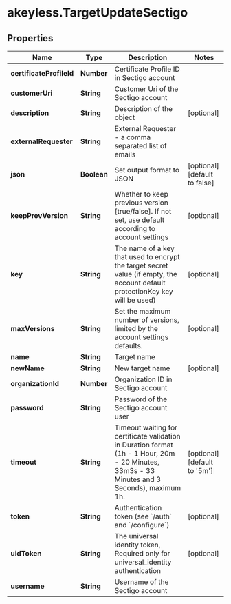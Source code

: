 # akeyless.TargetUpdateSectigo

## Properties

Name | Type | Description | Notes
------------ | ------------- | ------------- | -------------
**certificateProfileId** | **Number** | Certificate Profile ID in Sectigo account | 
**customerUri** | **String** | Customer Uri of the Sectigo account | 
**description** | **String** | Description of the object | [optional] 
**externalRequester** | **String** | External Requester - a comma separated list of emails | 
**json** | **Boolean** | Set output format to JSON | [optional] [default to false]
**keepPrevVersion** | **String** | Whether to keep previous version [true/false]. If not set, use default according to account settings | [optional] 
**key** | **String** | The name of a key that used to encrypt the target secret value (if empty, the account default protectionKey key will be used) | [optional] 
**maxVersions** | **String** | Set the maximum number of versions, limited by the account settings defaults. | [optional] 
**name** | **String** | Target name | 
**newName** | **String** | New target name | [optional] 
**organizationId** | **Number** | Organization ID in Sectigo account | 
**password** | **String** | Password of the Sectigo account user | 
**timeout** | **String** | Timeout waiting for certificate validation in Duration format (1h - 1 Hour, 20m - 20 Minutes, 33m3s - 33 Minutes and 3 Seconds), maximum 1h. | [optional] [default to &#39;5m&#39;]
**token** | **String** | Authentication token (see &#x60;/auth&#x60; and &#x60;/configure&#x60;) | [optional] 
**uidToken** | **String** | The universal identity token, Required only for universal_identity authentication | [optional] 
**username** | **String** | Username of the Sectigo account | 


